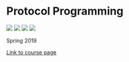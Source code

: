# Protocol Programming
<a href="https://github.com/Jomppeli/protocol-programming/search?l=python" alt="Languages">
<img src="https://img.shields.io/github/languages/top/jomppeli/protocol-programming.svg" /></a>
<a href="https://github.com/Jomppeli/protocol-programming/issues" alt="Issues">
<img src="https://img.shields.io/github/issues/jomppeli/protocol-programming.svg" /></a>
<a href="https://github.com/Jomppeli/protocol-programming/issues" alt="Issues">
<img src="https://img.shields.io/github/issues-closed/jomppeli/protocol-programming.svg" /></a>
<a href="https://github.com/Jomppeli/protocol-programming/commits/master" alt="Last commit">
<img src="https://img.shields.io/github/last-commit/jomppeli/protocol-programming.svg" /></a>




Spring 2019

[Link to course page](https://gitlab.labranet.jamk.fi/TTKS0500/protocol-programming-k19)
